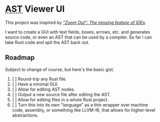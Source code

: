 # <abbr title="Abstract Syntax Tree">AST</abbr> Viewer UI

This project was inspired by [*"Zoom Out": The missing feature of IDEs*](https://medium.com/source-and-buggy/zoom-out-the-missing-feature-of-ides-f32d0f36f392).

I want to create a GUI with text fields, boxes, arrows, etc. and generates
source code, or even an AST that can be used by a compiler. So far I can take
Rust code and spit the AST back out.

## Roadmap

Subject to change of course, but here's the basic gist.

1. [ ] Round-trip any Rust file.
2. [ ] Have a minimal GUI.
3. [ ] Allow for editing AST nodes.
4. [ ] Output a new source file after editing the AST.
5. [ ] Allow for editing files in a whole Rust project.
7. [ ] Turn this into its own "language" as a thin wrapper over machine code, assembly, or something like LLVM-IR, that allows for higher-level abstractions.
